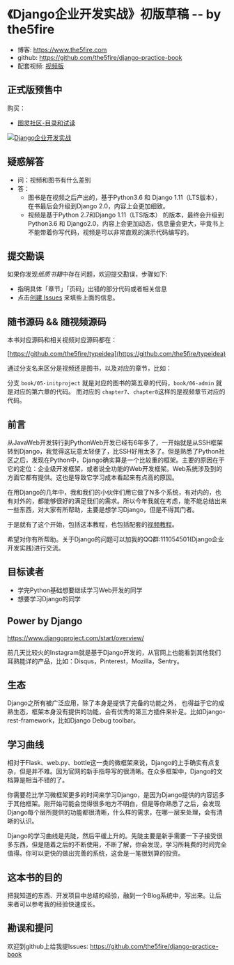 # 《Django企业开发实战》初版草稿 -- by the5fire

* 博客: https://www.the5fire.com  
* github: https://github.com/the5fire/django-practice-book
* 配套视频: [视频版](course.md)

## 正式版预售中
购买：

* [图灵社区-目录和试读](http://www.ituring.com.cn/book/2663)

[![Django企业开发实战](http://file.ituring.com.cn/SmallCover/19014dfb7e0e331be8db)](http://www.ituring.com.cn/book/2663)


## 疑惑解答

* 问：视频和图书有什么差别
* 答：
    * 图书是在视频之后产出的，基于Python3.6 和 Django 1.11（LTS版本），在书最后会升级到Django 2.0，内容上会更加细致。
    * 视频是基于Python 2.7和Django 1.11（LTS版本） 的版本，最终会升级到 Python3.6 和 Django2.0，内容上会更加动态，信息量会更大，毕竟书上不能带着你写代码，视频是可以非常直观的演示代码编写的。

## 提交勘误

如果你发现*纸质书籍*中存在问题，欢迎提交勘误，步骤如下:
* 指明具体「章节」「页码」出错的部分代码或者相关信息
* 点击[创建 Issues](https://github.com/the5fire/django-practice-book/issues/new) 来填些上面的信息。

## 随书源码 && 随视频源码

本书对应源码和相关视频对应源码都在：

[https://github.com/the5fire/typeidea](https://github.com/the5fire/typeidea)

通过分支名来区分是视频还是图书，以及对应的章节，比如：

分支 ``book/05-initproject`` 就是对应的图书的第五章的代码，``book/06-admin`` 就是对应的第六章的代码。
而对应的 ``chapter7``、``chapter8``这样的是视频章节对应的代码。


## 前言

从JavaWeb开发转行到PythonWeb开发已经有6年多了，一开始就是从SSH框架转到Django，我觉得这玩意太轻便了，比SSH好用太多了。但是熟悉了Python社区之后，发现在Python中，Django确实算是一个比较重的框架。主要的原因在于它的定位：企业级开发框架，或者说全功能的Web开发框架。Web系统涉及到的方面它都有提供。这也是导致它学习成本看起来有点高的原因。

在用Django的几年中，我和我们的小伙伴们用它做了N多个系统，有对内的，也有对外的，都能够很好的满足我们的需求。所以今年我就在考虑，能不能总结出来一些东西，对大家有所帮助，主要是想学习Django，但是不得其门者。

于是就有了这个开始，包括这本教程，也包括配套的[视频教程](course.md)。

希望对你有所帮助。关于Django的问题可以加我的QQ群:111054501(Django企业开发实践)进行交流。


## 目标读者

* 学完Python基础想要继续学习Web开发的同学
* 想要学习Django的同学


## Power by Django

https://www.djangoproject.com/start/overview/

前几天比较火的Instagram就是基于Django开发的，从官网上也能看到其他我们耳熟能详的产品，比如：Disqus，Pinterest，Mozilla，Sentry。


## 生态

Django之所有被广泛应用，除了本身是提供了完备的功能之外， 也得益于它的成熟生态，框架本身没有提供的功能，会有优秀的第三方插件来补足。比如Django-rest-framework，比如Django Debug toolbar。


## 学习曲线

相对于Flask、web.py、bottle这一类的微框架来说，Django的上手确实有点复杂，但是并不难。因为官网的新手指导写的很清晰。在众多框架中，Django的文档算是相当不错的了。

你需要花比学习微框架更多的时间来学习Django，是因为Django提供的内容远多于其他框架。刚开始可能会觉得很多地方不明白，但是等你熟悉了之后，会发现Django每个层所提供的功能都很清晰，什么样的需求，在哪一层来处理，会有清晰的认识。

Django的学习曲线是先陡，然后平缓上升的。先陡主要是新手需要一下子接受很多东西，但是随着之后的不断使用，不断了解，你会发现，学习所耗费的时间完全值得。你可以更快的做出完善的系统，这会是一笔很划算的投资。


## 这本书的目的

把我知道的东西、开发项目中总结的经验，融到一个Blog系统中，写出来。让后来者可以参考我的经验快速成长。


## 勘误和提问

欢迎到github上给我提Issues: https://github.com/the5fire/django-practice-book
